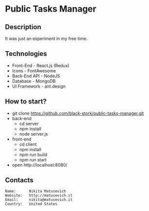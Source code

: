 # Public Tasks Manager

## Description
It was just an experiment in my free time.

## Technologies
* Front-End - React.js (Redux)
* Icons - FontAwesome
* Back-End API - NodeJS
* Database - MongoDB
* UI Framework - ant.design

## How to start?
* git clone https://github.com/black-stork/public-tasks-manager.git
* back-end
    * cd server
    * npm install
    * node server.js
* front-end
    * cd client
    * npm install
    * npm run build
    * npm run start
* open http://localhost:8080/

## Contacts
```
Name:      Nikita Matusevich
Website:   http://matusevich.it
Email:     nikita@matusevich.it
Country:   United States
```